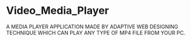 # Video_Media_Player
  A MEDIA PLAYER APPLICATION MADE BY ADAPTIVE WEB DESIGNING TECHNIQUE WHICH CAN PLAY ANY TYPE OF MP4 FILE FROM YOUR PC.
  
